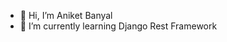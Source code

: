 - 👋 Hi, I’m Aniket Banyal
- 🌱 I’m currently learning Django Rest Framework

<!---
aniketBanyal/aniketBanyal is a ✨ special ✨ repository because its `README.md` (this file) appears on your GitHub profile.
You can click the Preview link to take a look at your changes.
--->

